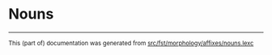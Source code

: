 # Nouns

* * *

<small>This (part of) documentation was generated from [src/fst/morphology/affixes/nouns.lexc](https://github.com/giellalt/lang-ara/blob/main/src/fst/morphology/affixes/nouns.lexc)</small>
